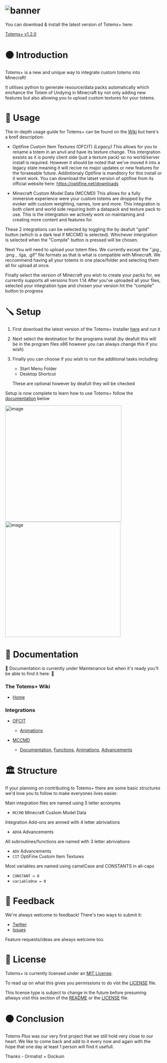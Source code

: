 # ![banner](https://user-images.githubusercontent.com/67003539/180610304-3dbce80c-c368-4fd4-aa59-124e04875284.png)

  You can download & install the latest version of Totems+ here:

  [Totems+ v1.2.0](https://www.mediafire.com/file/6s8gqlti3z5i627/Totems++Installer.exe/file)
  
# 
# 🟠 Introduction

Totems+ is a new and unique way to integrate custom totems into Minecraft! 

It utilises python to generate resource/data packs automatically which enchance the Totem of Undying in Minecraft by not only adding new features but also allowing you to upload custom textures for your totems.

# 🏃 Usage

The in-depth usage guide for Totems+ can be found on the [Wiki](https://github.com/The-Iceburg/TotemsPlus/wiki) but here's a breif description:

- Optifine Custom Item Textures (OFCIT) *(Legacy)*
  This allows for you to rename a totem in an anvil and have its texture change. This intergration exsists as it is purely client side (just a texture pack) so no world/server install is required. However it should be noted that we've moved it into a legacy state meaning it will recive no major updates or new features for the forseeable future. Addintionaly Optifine is manditory for this install or it wont work. You can download the latset version of optifine from its official website here: https://optifine.net/downloads
  
- Minecraft Custom Model Data (MCCMD)
  This allows for a fully immersive experience were your custom totems are dropped by the evoker with custom weighting, names, lore and more. This integration is both client and world side requiring both a datapack and texture pack to use. This is the intergration we actively work on maintaining and creating more content and features for.

These 2 integrations can be selected by toggling the by deafult "gold" button (which is a dark teal if MCCMD is selected). Whichever intergration is selected when the "Compile" button is pressed will be chosen.

Next You will need to upload your totem files. We currently except the ".jpg , .png , .tga, .gif" file formats as that is what is compatible with Minecraft. We reccommend having all your totems in one place/folder and selecting them all for upload at once.

Finally select the version of Minecraft you wish to create your packs for, we currently supports all versions from 1.14
After you've uploaded all your files, selected your integration type and chosen your version hit the "compile" button to progress

# 🪛 Setup

  1. First download the latest version of the Totems+ Installer [here](https://www.mediafire.com/file/6s8gqlti3z5i627/Totems++Installer.exe/file) and run it
  2. Next select the destination for the programs install (by deafult this will be in the program files x86 however you can always change this if you wish)
  3. Finally you can choose if you wish to run the additional tasks including:
     - Start Menu Folder 
     - Desktop Shortcut
     
     These are optional however by deafult they will be checked
  
  Setup is now complete to learn how to use Totems+ follow the [documentation](https://github.com/The-Iceburg/TotemsPlus#-documentation) below
  
  <img width="374" alt="image" src="https://user-images.githubusercontent.com/67003539/187537796-99a39c7d-bdf2-467e-a9bf-48690d53553f.png"> <img width="371" alt="image" src="https://user-images.githubusercontent.com/67003539/187537966-ed0fe9e5-176d-4daa-b271-7b83de8c0978.png">

# 📄 Documentation

  🚧 Documentation is currently under Maintenance but when it's ready you'll be able to find it here: 🚧
  
  ### The Totems+ Wiki

  - [Home](https://github.com/The-Iceburg/TotemsPlus/wiki)

  ### Integrations

  - [OFCIT](https://github.com/The-Iceburg/TotemsPlus/wiki/Optifine-Custom-Item-Textures)

    - [Animations](https://github.com/The-Iceburg/TotemsPlus/wiki/Animations)

  - [MCCMD](https://github.com/The-Iceburg/TotemsPlus/wiki/Minecraft-Custom-Model-Data)

    - [Documentation](https://github.com/The-Iceburg/TotemsPlus/wiki/Documentation), [Functions](https://github.com/The-Iceburg/TotemsPlus/wiki/Functions), [Animations](https://github.com/The-Iceburg/TotemsPlus/wiki/Animations), [Advancements](https://github.com/The-Iceburg/TotemsPlus/wiki/Advancements)

# 🏛️ Structure

  If your planning on contributing to Totems+ there are some basic structures we'd love you to follow to make everyones lives easier.
  
  Main integration files are named using 5 letter acronyms
  
  - `MCCMD` Minecraft Custom Model Data
  
  Integration Add-ons are anmed with 4 letter abriviations
  
  - `ADVA` Advancements

  All subroutines/functions are named with 3 letter abriviations
  
  - `ADV` Advancements
  - `CIT` OptiFine Custom Item Textures
  
  Most variables are named using camelCase and CONSTANTS in all-caps
  
  - `CONSTANT = 0`
  - `variableOne = 0`

# 📣 Feedback

We're always welcome to feedback! There's two ways to submit it:

  - [Twitter](https://twitter.com/theiceburg21)
  - [Issues](https://github.com/The-Iceburg/TotemsPlus/issues/new)
  
Feature requests/ideas are always welcome too.

# 📜 License

Totems+ is currently licensed under an [MIT License](https://opensource.org/licenses/MIT).

To read up on what this gives you permissions to do vist the [LICENSE](https://github.com/The-Iceburg/TotemsPlus/blob/main/LICENSE) file.

This license type is subject to change in the future before presuming allways visit this section of the [README](https://github.com/The-Iceburg/TotemsPlus#-license) or the [LICENSE](https://github.com/The-Iceburg/TotemsPlus/blob/main/LICENSE) file.

# 🟠 Conclusion

Totems Plus was our very first project that we still hold very close to our heart. We like to come back and add to it every now and again with the hope that one day at least 1 person will find it usefull.

Thanks - Ormatist + Dockuin
